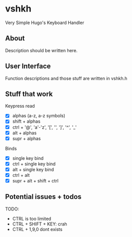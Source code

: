 # vshkh

Very Simple Hugo's Keyboard Handler

## About

Description should be written here.

## User Interface

Function descriptions and those stuff are written in vshkh.h

## Stuff that work

Keypress read
- [x] alphas (a-z, a-z symbols)
- [x] shift + alphas
- [x] ctrl + '@', 'a'-'z', '[', '\', ']', '^', '_'
- [x] alt + alphas
- [x] supr + alphas

Binds
- [x] single key bind
- [x] ctrl + single key bind
- [x] alt + single key bind
- [x] ctrl + alt
- [x] supr + alt + shift + ctrl

## Potential issues + todos

TODO:
- CTRL is too limited
- CTRL + SHIFT + KEY: crah
- CTRL + 1,9,0 dont exists

